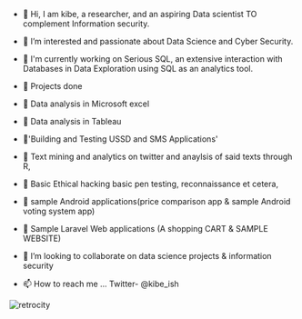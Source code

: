 - 👋 Hi, I am kibe, a researcher, and an aspiring Data scientist TO complement Information security. 
- 👀 I’m interested and passionate about Data Science and Cyber Security.

- 🌱 I'm currently working on Serious SQL, an extensive interaction with Databases in Data Exploration using SQL as an analytics tool.

- 🌱 Projects done

- 👣 Data analysis in Microsoft excel
- 👣 Data analysis in Tableau 
- 👣'Building and Testing USSD and SMS Applications'
- 👣 Text mining and analytics on twitter and anaylsis of said texts through R, 
- 👣 Basic Ethical hacking basic pen testing, reconnaissance et cetera,
- 👣 sample Android applications(price comparison app & sample Android voting system app)
- 👣 Sample Laravel Web applications (A shopping CART & SAMPLE WEBSITE)


- 💞️ I’m looking to collaborate on data science projects & information security
- 📫 How to reach me ... Twitter- @kibe_ish

<!---
samkibe/samkibe is a ✨ special ✨ repository because its `README.md` (this file) appears on your GitHub profile.
You can click the Preview link to take a look at your changes.
--->
![retrocity](https://github.com/samkibe/samkibe/assets/25104443/eae34f57-ee00-44a1-9b9d-d65b1f4d55ac)

